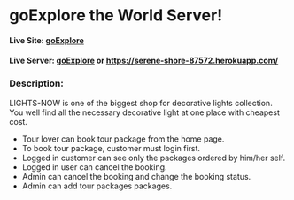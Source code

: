 ﻿# goExplore the World Server!

#### Live Site: [goExplore](https://lights-now.web.app/)
#### Live Server: [goExplore](https://serene-shore-87572.herokuapp.com/) or https://serene-shore-87572.herokuapp.com/


 ### Description:

 LIGHTS-NOW is one of the biggest shop for decorative lights collection. You well find all the necessary decorative light at one place with cheapest cost.

- Tour lover can  book tour package from the home page.
- To book tour package,  customer must login first.
- Logged in customer can see only the packages ordered by him/her self.
- Logged in user can cancel the booking. 
- Admin can cancel the booking and change the booking status. 
- Admin can add tour packages packages.